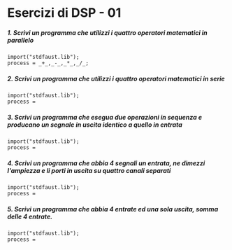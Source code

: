 # Esercizi di DSP - 01

##### 1. Scrivi un programma che utilizzi i quattro operatori matematici in parallelo

```
import("stdfaust.lib");
process = _+_,_-_,_*_,_/_;
```

##### 2. Scrivi un programma che utilizzi i quattro operatori matematici in serie

```
import("stdfaust.lib");
process =
```

##### 3. Scrivi un programma che esegua due operazioni in sequenza e producano un segnale in uscita identico a quello in entrata

```
import("stdfaust.lib");
process =
```

##### 4. Scrivi un programma che abbia 4 segnali un entrata, ne dimezzi l'ampiezza e li porti in uscita su quattro canali separati

```
import("stdfaust.lib");
process =
```

##### 5. Scrivi un programma che abbia 4 entrate ed una sola uscita, somma delle 4 entrate.

```
import("stdfaust.lib");
process =
```

